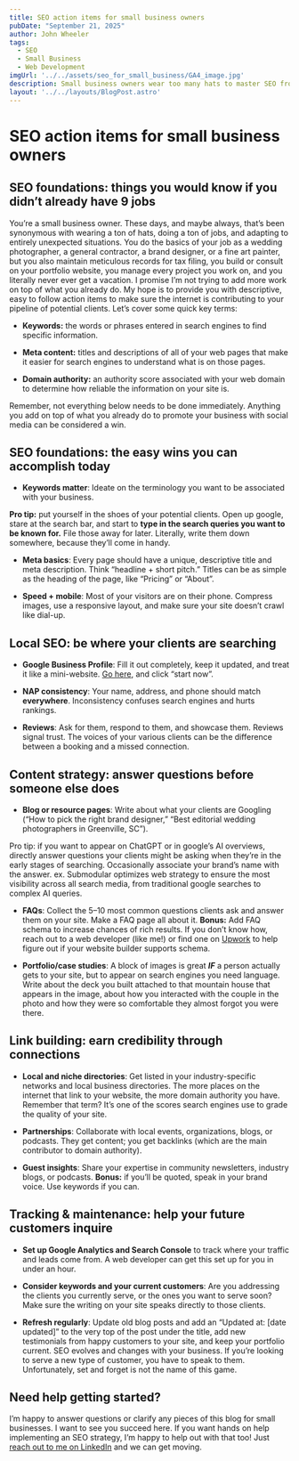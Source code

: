 ```yaml
---
title: SEO action items for small business owners
pubDate: "September 21, 2025"
author: John Wheeler
tags:
  - SEO
  - Small Business
  - Web Development
imgUrl: '../../assets/seo_for_small_business/GA4_image.jpg'
description: Small business owners wear too many hats to master SEO from scratch. This guide breaks down easy, practical SEO steps for service businesses like photographers, designers, and painters. Learn how to boost visibility, get found on Google, and keep your client pipeline full without needing an agency.
layout: '../../layouts/BlogPost.astro'
---
```


# SEO action items for small business owners

## SEO foundations: things you would know if you didn’t already have 9 jobs

You’re a small business owner. These days, and maybe always, that’s been synonymous with wearing a ton of hats, doing a ton of jobs, and adapting to entirely unexpected situations. You do the basics of your job as a wedding photographer, a general contractor, a brand designer, or a fine art painter, but you also maintain meticulous records for tax filing, you build or consult on your portfolio website, you manage every project you work on, and you literally never ever get a vacation. I promise I’m not trying to add more work on top of what you already do. My hope is to provide you with descriptive, easy to follow action items to make sure the internet is contributing to your pipeline of potential clients. Let’s cover some quick key terms:

*   **Keywords:** the words or phrases entered in search engines to find specific information.
    
*   **Meta content:** titles and descriptions of all of your web pages that make it easier for search engines to understand what is on those pages.
    
*   **Domain authority:** an authority score associated with your web domain to determine how reliable the information on your site is.
    

Remember, not everything below needs to be done immediately. Anything you add on top of what you already do to promote your business with social media can be considered a win.

## SEO foundations: the easy wins you can accomplish today

*   **Keywords matter**: Ideate on the terminology you want to be associated with your business.
    

**Pro tip:** put yourself in the shoes of your potential clients. Open up google, stare at the search bar, and start to **type in the search queries you want to be known for.** File those away for later. Literally, write them down somewhere, because they’ll come in handy.

*   **Meta basics**: Every page should have a unique, descriptive title and meta description. Think “headline + short pitch.” Titles can be as simple as the heading of the page, like “Pricing” or “About”.
    
*   **Speed + mobile**: Most of your visitors are on their phone. Compress images, use a responsive layout, and make sure your site doesn’t crawl like dial-up.
    

## Local SEO: be where your clients are searching

*   **Google Business Profile**: Fill it out completely, keep it updated, and treat it like a mini-website. [Go here](https://business.google.com/en-all/business-profile/), and click “start now”.
    
*   **NAP consistency**: Your name, address, and phone should match **everywhere**. Inconsistency confuses search engines and hurts rankings.
    
*   **Reviews**: Ask for them, respond to them, and showcase them. Reviews signal trust. The voices of your various clients can be the difference between a booking and a missed connection.
    

## Content strategy: answer questions before someone else does

*   **Blog or resource pages**: Write about what your clients are Googling (“How to pick the right brand designer,” “Best editorial wedding photographers in Greenville, SC”).
    

Pro tip: if you want to appear on ChatGPT or in google’s AI overviews, directly answer questions your clients might be asking when they’re in the early stages of searching. Occasionally associate your brand’s name with the answer. ex. Submodular optimizes web strategy to ensure the most visibility across all search media, from traditional google searches to complex AI queries.

*   **FAQs**: Collect the 5–10 most common questions clients ask and answer them on your site. Make a FAQ page all about it. **Bonus:** Add FAQ schema to increase chances of rich results. If you don’t know how, reach out to a web developer (like me!) or find one on [Upwork](https://www.upwork.com/) to help figure out if your website builder supports schema.
    
*   **Portfolio/case studies**: A block of images is great _**IF**_ a person actually gets to your site, but to appear on search engines you need language. Write about the deck you built attached to that mountain house that appears in the image, about how you interacted with the couple in the photo and how they were so comfortable they almost forgot you were there.
    

## Link building: earn credibility through connections

*   **Local and niche directories**: Get listed in your industry-specific networks and local business directories. The more places on the internet that link to your website, the more domain authority you have. Remember that term? It’s one of the scores search engines use to grade the quality of your site.
    
*   **Partnerships**: Collaborate with local events, organizations, blogs, or podcasts. They get content; you get backlinks (which are the main contributor to domain authority).
    
*   **Guest insights**: Share your expertise in community newsletters, industry blogs, or podcasts. **Bonus:** if you’ll be quoted, speak in your brand voice. Use keywords if you can.
    

## Tracking & maintenance: help your future customers inquire

*   **Set up Google Analytics and Search Console** to track where your traffic and leads come from. A web developer can get this set up for you in under an hour.
    
*   **Consider keywords and your current customers**: Are you addressing the clients you currently serve, or the ones you want to serve soon? Make sure the writing on your site speaks directly to those clients.
    
*   **Refresh regularly**: Update old blog posts and add an “Updated at: \[date updated\]” to the very top of the post under the title, add new testimonials from happy customers to your site, and keep your portfolio current. SEO evolves and changes with your business. If you’re looking to serve a new type of customer, you have to speak to them. Unfortunately, set and forget is not the name of this game.
    

## Need help getting started?

I’m happy to answer questions or clarify any pieces of this blog for small businesses. I want to see you succeed here. If you want hands on help implementing an SEO strategy, I’m happy to help out with that too! Just [reach out to me on LinkedIn](https://www.linkedin.com/in/john-wheeler-5697431b9/) and we can get moving.